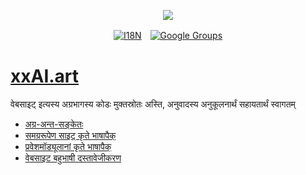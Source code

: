 <p align="center"><a href="https://wac.tax"><img src="https://cdn.jsdelivr.net/gh/wactax/img/logo.svg"/></a></p><p align="center"><a href="https://github.com/wactax/wac.tax/blob/main/doc/README.md#readme"><img alt="I18N" src="https://cdn.jsdelivr.net/gh/wactax/img/t.svg"/></a>　<a href="https://groups.google.com/u/2/g/wactax"><img alt="Google Groups" src="https://cdn.jsdelivr.net/gh/wactax/img/g-groups.svg"/></a></p>

# [xxAI.art](https://xxAI.art)

वेबसाइट् इत्यस्य अग्रभागस्य कोडः मुक्तस्रोतः अस्ति, अनुवादस्य अनुकूलनार्थं सहायतार्थं स्वागतम्

* [अग्र-अन्त-सङ्केतः](https://github.com/xxai-art/web)
* [समग्ररूपेण साइट् कृते भाषापैक्](https://github.com/xxai-art/web/tree/main/i18n)
* [प्रवेशमॉड्यूलानां कृते भाषापैक्](https://github.com/wacpkg/user/tree/main/ui.i18n)
* [वेबसाइट बहुभाषी दस्तावेजीकरण](https://github.com/xxai-doc)
